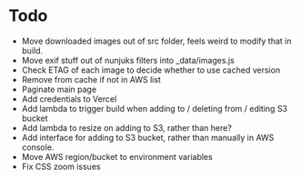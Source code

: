# Todo

- Move downloaded images out of src folder, feels weird to modify that in build.
- Move exif stuff out of nunjuks filters into \_data/images.js
- Check ETAG of each image to decide whether to use cached version
- Remove from cache if not in AWS list
- Paginate main page
- Add credentials to Vercel
- Add lambda to trigger build when adding to / deleting from / editing S3 bucket
- Add lambda to resize on adding to S3, rather than here?
- Add interface for adding to S3 bucket, rather than manually in AWS console.
- Move AWS region/bucket to environment variables
- Fix CSS zoom issues
